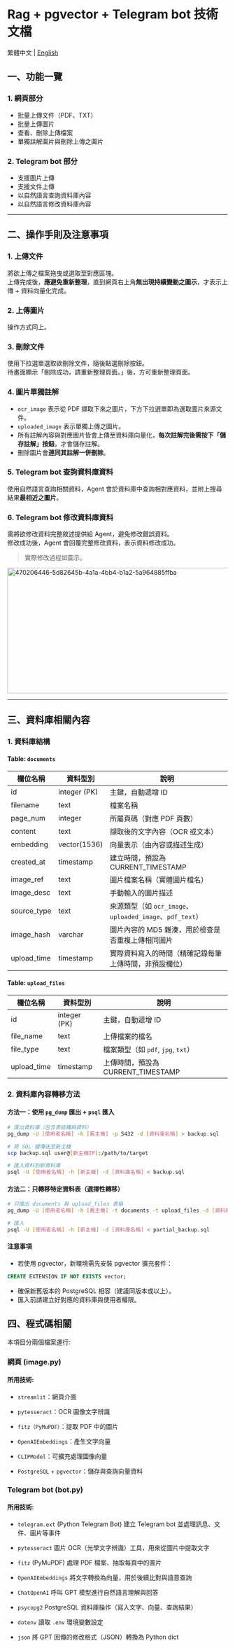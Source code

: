 # Rag + pgvector + Telegram bot 技術文檔

繁體中文 | [English](Technical_Documentation.md)

## 一、功能一覽

### 1. 網頁部分
- 批量上傳文件（PDF、TXT）  
- 批量上傳圖片  
- 查看、刪除上傳檔案  
- 單獨註解圖片與刪除上傳之圖片  

### 2. Telegram bot 部分
- 支援圖片上傳  
- 支援文件上傳  
- 以自然語言查詢資料庫內容  
- 以自然語言修改資料庫內容  

---

## 二、操作手則及注意事項

### 1. 上傳文件
將欲上傳之檔案拖曳或選取至對應區塊。  
上傳完成後，**應避免重新整理**，直到網頁右上角**無出現持續變動之圖示**，才表示上傳 + 資料向量化完成。

### 2. 上傳圖片
操作方式同上。

### 3. 刪除文件
使用下拉選單選取欲刪除文件，隨後點選刪除按鈕。  
待畫面顯示「刪除成功，請重新整理頁面。」後，方可重新整理頁面。

### 4. 圖片單獨註解
- `ocr_image` 表示從 PDF 擷取下來之圖片，下方下拉選單即為選取圖片來源文件。  
- `uploaded_image` 表示單獨上傳之圖片。  
- 所有註解內容與對應圖片皆會上傳至資料庫向量化，**每次註解完後需按下「儲存註解」按鈕**，才會儲存註解。  
- 刪除圖片會**連同其註解一併刪除**。

### 5. Telegram bot 查詢資料庫資料
使用自然語言查詢相關資料，Agent 會於資料庫中查詢相對應資料，並附上搜尋結果**最相近之圖片**。

### 6. Telegram bot 修改資料庫資料
需將欲修改資料完整敘述提供給 Agent，避免修改錯誤資料。  
修改成功後，Agent 會回覆完整修改資料，表示資料修改成功。  
> 實際修改過程如圖示。

<img width="654" height="287" alt="470206446-5d82645b-4a1a-4bb4-b1a2-5a964885ffba" src="https://github.com/user-attachments/assets/532ff734-2a83-4ed0-b5f3-f77744146a03" />

---

## 三、資料庫相關內容

### 1. 資料庫結構

#### Table: `documents`

| 欄位名稱     | 資料型別       | 說明                             |
|--------------|----------------|----------------------------------|
| id           | integer (PK)   | 主鍵，自動遞增 ID               |
| filename     | text           | 檔案名稱                         |
| page_num     | integer        | 所屬頁碼（對應 PDF 頁數）        |
| content      | text           | 擷取後的文字內容（OCR 或文本）   |
| embedding    | vector(1536)   | 向量表示（由內容或描述生成）     |
| created_at   | timestamp      | 建立時間，預設為 CURRENT_TIMESTAMP |
| image_ref    | text           | 圖片檔案名稱（實體圖片檔名）     |
| image_desc   | text           | 手動輸入的圖片描述               |
| source_type  | text           | 來源類型（如 `ocr_image`、`uploaded_image`、`pdf_text`） |
| image_hash   | varchar        | 圖片內容的 MD5 雜湊，用於檢查是否重複上傳相同圖片 |
| upload_time  | timestamp      | 實際資料寫入的時間（精確記錄每筆上傳時間，非預設欄位） |

#### Table: `upload_files`

| 欄位名稱     | 資料型別       | 說明                         |
|--------------|----------------|------------------------------|
| id           | integer (PK)   | 主鍵，自動遞增 ID           |
| file_name    | text           | 上傳檔案的檔名               |
| file_type    | text           | 檔案類型（如 `pdf`, `jpg`, `txt`） |
| upload_time  | timestamp      | 上傳時間，預設為 CURRENT_TIMESTAMP |

### 2. 資料庫內容轉移方法
#### 方法一：使用 `pg_dump` 匯出 + `psql` 匯入

```bash
# 匯出資料庫（包含表結構與資料）
pg_dump -U [使用者名稱] -h [舊主機] -p 5432 -d [資料庫名稱] > backup.sql

# 將 SQL 檔傳送至新主機
scp backup.sql user@[新主機IP]:/path/to/target

# 匯入資料到新資料庫
psql -U [使用者名稱] -h [新主機] -d [資料庫名稱] < backup.sql
```

#### 方法二：只轉移特定資料表（選擇性轉移）
```bash
# 只匯出 documents 與 upload_files 表格
pg_dump -U [使用者名稱] -h [舊主機] -t documents -t upload_files -d [資料庫名稱] > partial_backup.sql

# 匯入
psql -U [使用者名稱] -h [新主機] -d [資料庫名稱] < partial_backup.sql
```

#### 注意事項

- 若使用 pgvector，新環境需先安裝 pgvector 擴充套件：
```sql
CREATE EXTENSION IF NOT EXISTS vector;
```
- 確保新舊版本的 PostgreSQL 相容（建議同版本或以上）。
- 匯入前請建立好對應的資料庫與使用者權限。


## 四、程式碼相關

本項目分兩個檔案運行:

### 網頁 (image.py)
#### 所用技術:
- `streamlit`：網頁介面

- `pytesseract`：OCR 圖像文字辨識

- `fitz（PyMuPDF）`：提取 PDF 中的圖片

- `OpenAIEmbeddings`：產生文字向量

- `CLIPModel`：可擴充處理圖像向量

- `PostgreSQL` + `pgvector`：儲存與查詢向量資料

### Telegram bot (bot.py)
#### 所用技術:                           
- `telegram.ext` (Python Telegram Bot) 建立 Telegram bot 並處理訊息、文件、圖片等事件

- `pytesseract`                         圖片 OCR（光學文字辨識）工具，用來從圖片中提取文字

- `fitz` (PyMuPDF)                      處理 PDF 檔案、抽取每頁中的圖片 

- `OpenAIEmbeddings`                    將文字轉換為向量，用於後續比對與語意查詢

- `ChatOpenAI`                          呼叫 GPT 模型進行自然語言理解與回答
   
- `psycopg2`                            PostgreSQL 資料庫操作（寫入文字、向量、查詢結果） 

- `dotenv`                              讀取 `.env` 環境變數設定

- `json`                                將 GPT 回傳的修改格式（JSON）轉換為 Python dict 
